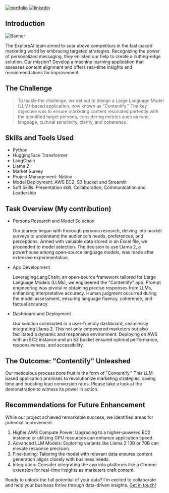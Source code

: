 [![portfolio](https://img.shields.io/badge/my_portfolio-000?style=for-the-badge&logo=ko-fi&logoColor=white)](https://bankoleridwan.github.io/)
[![linkedin](https://img.shields.io/badge/linkedin-0A66C2?style=for-the-badge&logo=linkedin&logoColor=white)](https://www.linkedin.com/in/bankoleridwan/)


## Introduction
![Banner](https://raw.githubusercontent.com/bankoleridwan/Revolutionizing-Marketing-with-LLM/main/img/banner.jpg)


The ExploreAI team aimed to soar above competitors in the fast-paced marketing world by embracing targeted strategies. Recognizing the power of personalized messaging, they enlisted our help to create a cutting-edge solution. Our mission? Develop a machine learning application that assesses content alignment and offers real-time insights and recommendations for improvement.


## The Challenge

> To tackle the challenge, we set out to design a Large Language Model (LLM)-based application, now known as "Contentify." The key objective was to ensure marketing content resonated perfectly with the identified target persona, considering metrics such as tone, language, cultural sensitivity, clarity, and coherence.



## Skills and Tools Used
* Python
* HuggingFace Transformer
* LangChain
* Llama 2
* Market Survey
* Project Management: Notion
* Model Deployment: AWS EC2, S3 bucket and Streamlit
* Soft Skills: Presentation skill, Collaboration, Communication and Leadership



## Task Overview (My contribution)

* Persona Research and Model Selection
  
  Our journey began with thorough persona research, delving into market surveys to understand the audience's needs, preferences, and perceptions. Armed with valuable data stored in an Excel file, we proceeded to model selection. The decision to use Llama 2, a powerhouse among open-source language models, was made after extensive experimentation.

* App Development

  Leveraging LangChain, an open-source framework tailored for Large Language Models (LLMs), we engineered the "Contentify" app. Prompt engineering was pivotal in obtaining precise responses from LLMs, enhancing interpretative accuracy. Human judgment occurred during the model assessment, ensuring language fluency, coherence, and factual accuracy.

* Dashboard and Deployment 

  Our solution culminated in a user-friendly dashboard, seamlessly integrating Llama 2. This not only empowered marketers but also facilitated a dynamic and responsive environment. Deploying on AWS with an EC2 instance and an S3 bucket ensured optimal performance, responsiveness, and accessibility.

## The Outcome: "Contentify" Unleashed

Our meticulous process bore fruit in the form of "Contentify." This LLM-based application promises to revolutionize marketing strategies, saving time and boosting lead conversion rates. Please take a look at the demonstration to witness its power in action.

## Recommendations for Future Enhancement

While our project achieved remarkable success, we identified areas for potential improvement:
1.	Higher AWS Compute Power: Upgrading to a higher-powered EC2 instance or utilizing GPU resources can enhance application speed.
2.	Advanced LLM Models: Exploring variants like Llama 2 13B or 70B can elevate response precision.
3.	Fine-tuning: Tailoring the model with relevant data ensures content generation aligns closely with business needs.
4.	Integration: Consider integrating the app into platforms like a Chrome extension for real-time insights as marketers craft content.




Ready to unlock the full potential of your data? I'm excited to collaborate and help your business thrive through data-driven insights. [Get in touch!](https://bankoleridwan.github.io/#contact:~:text=My%20Resume-,Contact%20Me,-Ready%20to%20unlock)

